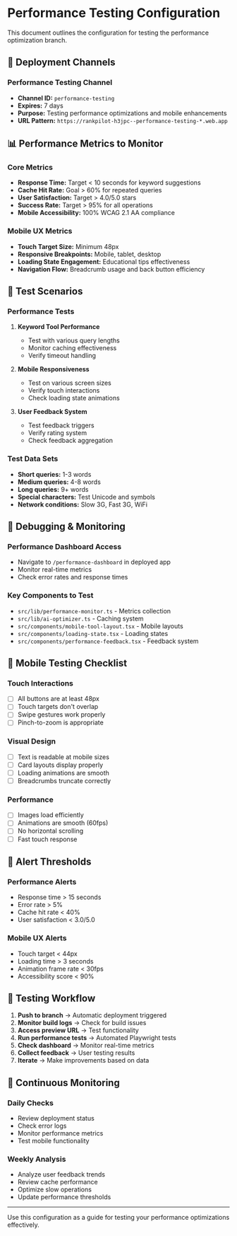 # Performance Testing Configuration

This document outlines the configuration for testing the performance optimization branch.

## 🚀 Deployment Channels

### Performance Testing Channel

- **Channel ID:** `performance-testing`
- **Expires:** 7 days
- **Purpose:** Testing performance optimizations and mobile enhancements
- **URL Pattern:** `https://rankpilot-h3jpc--performance-testing-*.web.app`

## 📊 Performance Metrics to Monitor

### Core Metrics

- **Response Time:** Target < 10 seconds for keyword suggestions
- **Cache Hit Rate:** Goal > 60% for repeated queries
- **User Satisfaction:** Target > 4.0/5.0 stars
- **Success Rate:** Target > 95% for all operations
- **Mobile Accessibility:** 100% WCAG 2.1 AA compliance

### Mobile UX Metrics

- **Touch Target Size:** Minimum 48px
- **Responsive Breakpoints:** Mobile, tablet, desktop
- **Loading State Engagement:** Educational tips effectiveness
- **Navigation Flow:** Breadcrumb usage and back button efficiency

## 🧪 Test Scenarios

### Performance Tests

1. **Keyword Tool Performance**
   - Test with various query lengths
   - Monitor caching effectiveness
   - Verify timeout handling

2. **Mobile Responsiveness**
   - Test on various screen sizes
   - Verify touch interactions
   - Check loading state animations

3. **User Feedback System**
   - Test feedback triggers
   - Verify rating system
   - Check feedback aggregation

### Test Data Sets

- **Short queries:** 1-3 words
- **Medium queries:** 4-8 words
- **Long queries:** 9+ words
- **Special characters:** Test Unicode and symbols
- **Network conditions:** Slow 3G, Fast 3G, WiFi

## 🔧 Debugging & Monitoring

### Performance Dashboard Access

- Navigate to `/performance-dashboard` in deployed app
- Monitor real-time metrics
- Check error rates and response times

### Key Components to Test

- `src/lib/performance-monitor.ts` - Metrics collection
- `src/lib/ai-optimizer.ts` - Caching system
- `src/components/mobile-tool-layout.tsx` - Mobile layouts
- `src/components/loading-state.tsx` - Loading states
- `src/components/performance-feedback.tsx` - Feedback system

## 📱 Mobile Testing Checklist

### Touch Interactions

- [ ] All buttons are at least 48px
- [ ] Touch targets don't overlap
- [ ] Swipe gestures work properly
- [ ] Pinch-to-zoom is appropriate

### Visual Design

- [ ] Text is readable at mobile sizes
- [ ] Card layouts display properly
- [ ] Loading animations are smooth
- [ ] Breadcrumbs truncate correctly

### Performance

- [ ] Images load efficiently
- [ ] Animations are smooth (60fps)
- [ ] No horizontal scrolling
- [ ] Fast touch response

## 🚨 Alert Thresholds

### Performance Alerts

- Response time > 15 seconds
- Error rate > 5%
- Cache hit rate < 40%
- User satisfaction < 3.0/5.0

### Mobile UX Alerts

- Touch target < 44px
- Loading time > 3 seconds
- Animation frame rate < 30fps
- Accessibility score < 90%

## 📝 Testing Workflow

1. **Push to branch** → Automatic deployment triggered
2. **Monitor build logs** → Check for build issues
3. **Access preview URL** → Test functionality
4. **Run performance tests** → Automated Playwright tests
5. **Check dashboard** → Monitor real-time metrics
6. **Collect feedback** → User testing results
7. **Iterate** → Make improvements based on data

## 🔄 Continuous Monitoring

### Daily Checks

- Review deployment status
- Check error logs
- Monitor performance metrics
- Test mobile functionality

### Weekly Analysis

- Analyze user feedback trends
- Review cache performance
- Optimize slow operations
- Update performance thresholds

---

Use this configuration as a guide for testing your performance optimizations effectively.
